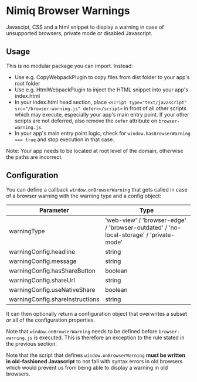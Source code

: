 # Nimiq Browser Warnings

Javascipt, CSS and a html snippet to display a warning in case of unsupported browsers, private mode or disabled Javascript.

## Usage

This is no modular package you can import. Instead:
* Use e.g. CopyWebpackPlugin to copy files from dist folder to your app's root folder
* Use e.g. HtmlWebpackPlugin to inject the HTML snippet into your app's index.html
* In your index.html head section, place `<script type="text/javascript" src="/browser-warning.js" defer></script>` in
  front of all other scripts which may execute, especially your app's main entry point. If your other scripts are not
  deferred, also remove the `defer` attribute on `browser-warning.js`.
* In your app's main entry point logic, check for `window.hasBrowserWarning === true` and stop execution in that case.

Note: Your app needs to be located at root level of the domain, otherwise the paths are incorrect.

## Configuration

You can define a callback `window.onBrowserWarning` that gets called in case of a browser warning with the warning type
and a config object:

|Parameter|Type|
|---------|----|
|warningType|'web-view' / 'browser-edge' / 'browser-outdated' / 'no-local-storage' / 'private-mode'|
|warningConfig.headline|string|
|warningConfig.message|string|
|warningConfig.hasShareButton|boolean|
|warningConfig.shareUrl|string|
|warningConfig.useNativeShare|boolean|
|warningConfig.shareInstructions|string|

It can then optionally return a configuration object that overwrites a subset or all of the configuration properties.

Note that `window.onBrowserWarning` needs to be defined before `browser-warning.js` is executed. This is therefore an
exception to the rule stated in the previous section.

Note that the script that defines `window.onBrowserWarning` **must be written in old-fashioned Javascript** to not fail
with syntax errors in old browsers which would prevent us from being able to display a warning in old browsers.
